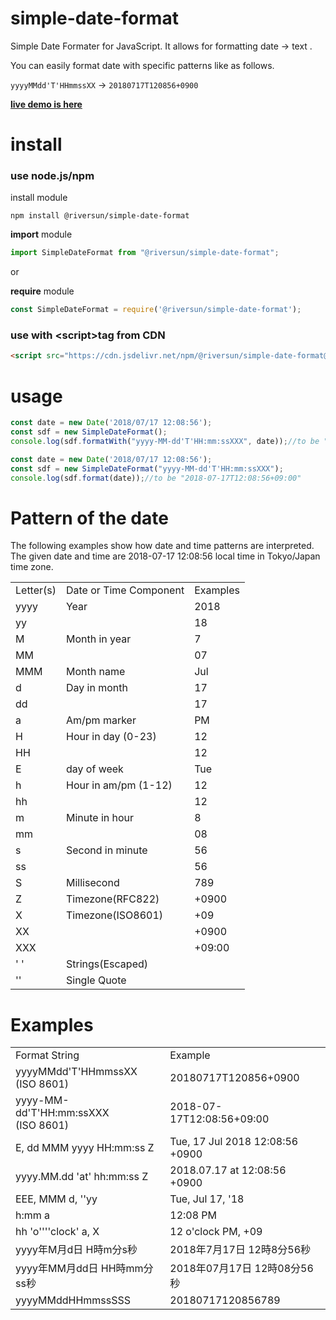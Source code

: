 # simple-date-format

Simple Date Formater for JavaScript.
It allows for formatting date → text .

You can easily format date with specific patterns like as follows.

`yyyyMMdd'T'HHmmssXX` → `20180717T120856+0900`

**[live demo is here](https://riversun.github.io/simple-date-format)**

# install 

### use node.js/npm

install module

```
npm install @riversun/simple-date-format
```   

**import**  module
 
```javascript
import SimpleDateFormat from "@riversun/simple-date-format";

```

or 

**require** module 

```javascript 1.8
const SimpleDateFormat = require('@riversun/simple-date-format');

``` 

### use with **\<script\>tag**  from CDN 

```html
<script src="https://cdn.jsdelivr.net/npm/@riversun/simple-date-format@1.0.4/dist/simple-date-format.js"></script>
```

# usage

```javascript 1.8
const date = new Date('2018/07/17 12:08:56');
const sdf = new SimpleDateFormat();
console.log(sdf.formatWith("yyyy-MM-dd'T'HH:mm:ssXXX", date));//to be "2018-07-17T12:08:56+09:00"
```     

```javascript 1.8
const date = new Date('2018/07/17 12:08:56');
const sdf = new SimpleDateFormat("yyyy-MM-dd'T'HH:mm:ssXXX");
console.log(sdf.format(date));//to be "2018-07-17T12:08:56+09:00"
```

# Pattern of the date
The following examples show how date and time patterns are interpreted.
The given date and time are 2018-07-17 12:08:56 local time in Tokyo/Japan time zone.

<table>
 <tr>
  <td>Letter(s)</td>
  <td>Date or Time Component</td>
  <td>Examples</td>
 </tr>
 <tr>
  <td>yyyy</td>
  <td>Year</td>
  <td>2018</td>
 </tr>
 <tr>
  <td>yy</td>
  <td></td>
  <td>18</td>
 </tr>
 <tr>
  <td>M</td>
  <td>Month in year</td>
  <td>7</td>
 </tr>
 <tr>
  <td>MM</td>
  <td></td>
  <td>07</td>
 </tr>
 <tr>
  <td>MMM</td>
  <td>Month name</td>
  <td>Jul</td>
 </tr>
 <tr>
  <td>d</td>
  <td>Day in month</td>
  <td>17</td>
 </tr>
 <tr>
  <td>dd</td>
  <td></td>
  <td>17</td>
 </tr>
 <tr>
  <td>a</td>
  <td>Am/pm marker</td>
  <td>PM</td>
 </tr>
 <tr>
  <td>H</td>
  <td>Hour in day (0-23)</td>
  <td>12</td>
 </tr>
 <tr>
  <td>HH</td>
  <td></td>
  <td>12</td>
 </tr>
 <tr>
  <td>E</td>
  <td>day of week</td>
  <td>Tue</td>
 </tr>
 <tr>
  <td>h</td>
  <td>Hour in am/pm (1-12)</td>
  <td>12</td>
 </tr>
 <tr>
  <td>hh</td>
  <td></td>
  <td>12</td>
 </tr>
 <tr>
  <td>m</td>
  <td>Minute in hour</td>
  <td>8</td>
 </tr>
 <tr>
  <td>mm</td>
  <td></td>
  <td>08</td>
 </tr>
 <tr>
  <td>s</td>
  <td>Second in minute</td>
  <td>56</td>
 </tr>
 <tr>
  <td>ss</td>
  <td></td>
  <td>56</td>
 </tr>
 <tr>
  <td>S</td>
  <td>Millisecond</td>
  <td>789</td>
 </tr>
 <tr>
  <td>Z</td>
  <td>Timezone(RFC822)</td>
  <td>+0900</td>
 </tr>
 <tr>
  <td>X</td>
  <td>Timezone(ISO8601)</td>
  <td>+09</td>
 </tr>
 <tr>
  <td>XX</td>
  <td></td>
  <td>+0900</td>
 </tr>
 <tr>
  <td>XXX</td>
  <td></td>
  <td>+09:00</td>
 </tr>
 <tr>
  <td>' '</td>
  <td>Strings(Escaped)</td>
  <td></td>
 </tr>
 <tr>
  <td>''</td>
  <td>Single Quote</td>
  <td></td>
 </tr>
</table>

# Examples

<table>
 <tr>
  <td>Format String</td>
  <td>Example</td>
 </tr>
 <tr>
  <td>yyyyMMdd'T'HHmmssXX<br>(ISO 8601)</td>
  <td>20180717T120856+0900</td>
 </tr>
 <tr>
  <td>yyyy-MM-dd'T'HH:mm:ssXXX<br>(ISO 8601)</td>
  <td>2018-07-17T12:08:56+09:00</td>
 </tr>
 <tr>
  <td>E, dd MMM yyyy HH:mm:ss Z</td>
  <td>Tue, 17 Jul 2018 12:08:56 +0900</td>
 </tr>
 <tr>
  <td>yyyy.MM.dd 'at' hh:mm:ss Z</td>
  <td>2018.07.17 at 12:08:56 +0900</td>
 </tr>
 <tr>
  <td>EEE, MMM d, ''yy</td>
  <td>Tue, Jul 17, '18</td>
 </tr>
 <tr>
  <td>h:mm a</td>
  <td>12:08 PM</td>
 </tr>
 <tr>
  <td>hh 'o''''clock' a, X</td>
  <td>12 o'clock PM, +09</td>
 </tr>
 <tr>
  <td>yyyy年M月d日 H時m分s秒</td>
  <td>2018年7月17日 12時8分56秒</td>
 </tr>
 <tr>
  <td>yyyy年MM月dd日 HH時mm分ss秒</td>
  <td>2018年07月17日 12時08分56秒</td>
 </tr>
 <tr>
  <td>yyyyMMddHHmmssSSS</td>
  <td>20180717120856789</td>
 </tr>
</table>


